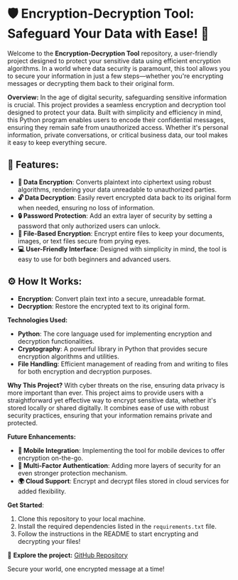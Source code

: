 
# 🛡️ Encryption-Decryption Tool: Safeguard Your Data with Ease! 🔐

Welcome to the **Encryption-Decryption Tool** repository, a user-friendly project designed to protect your sensitive data using efficient encryption algorithms. In a world where data security is paramount, this tool allows you to secure your information in just a few steps—whether you're encrypting messages or decrypting them back to their original form.

**Overview:**
In the age of digital security, safeguarding sensitive information is crucial. This project provides a seamless encryption and decryption tool designed to protect your data. Built with simplicity and efficiency in mind, this Python program enables users to encode their confidential messages, ensuring they remain safe from unauthorized access. Whether it's personal information, private conversations, or critical business data, our tool makes it easy to keep everything secure.


## 🚀 Features:
- **🔑 Data Encryption**: Converts plaintext into ciphertext using robust algorithms, rendering your data unreadable to unauthorized parties.
- **🔓 Data Decryption**: Easily revert encrypted data back to its original form when needed, ensuring no loss of information.
- **🔒 Password Protection**: Add an extra layer of security by setting a password that only authorized users can unlock.
- **📄 File-Based Encryption**: Encrypt entire files to keep your documents, images, or text files secure from prying eyes.
- **💻 User-Friendly Interface**: Designed with simplicity in mind, the tool is easy to use for both beginners and advanced users.


## ⚙️ How It Works:
- **Encryption**: Convert plain text into a secure, unreadable format.
- **Decryption**: Restore the encrypted text to its original form.



**Technologies Used:**
- **Python**: The core language used for implementing encryption and decryption functionalities.
- **Cryptography**: A powerful library in Python that provides secure encryption algorithms and utilities.
- **File Handling**: Efficient management of reading from and writing to files for both encryption and decryption purposes.


**Why This Project?**
With cyber threats on the rise, ensuring data privacy is more important than ever. This project aims to provide users with a straightforward yet effective way to encrypt sensitive data, whether it's stored locally or shared digitally. It combines ease of use with robust security practices, ensuring that your information remains private and protected.

**Future Enhancements:**
- **📲 Mobile Integration**: Implementing the tool for mobile devices to offer encryption on-the-go.
- **🔑 Multi-Factor Authentication**: Adding more layers of security for an even stronger protection mechanism.
- **🌍 Cloud Support**: Encrypt and decrypt files stored in cloud services for added flexibility.


**Get Started**:
1. Clone this repository to your local machine.
2. Install the required dependencies listed in the `requirements.txt` file.
3. Follow the instructions in the README to start encrypting and decrypting your files!

🔗 **Explore the project:** [GitHub Repository](https://github.com/Yashas14/Encryption-Decryption)

Secure your world, one encrypted message at a time!
